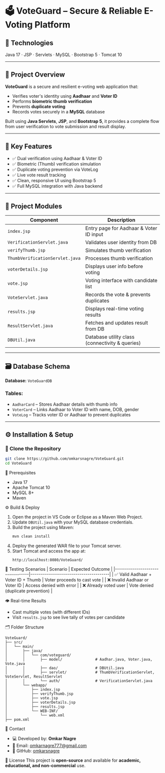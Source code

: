 # 🗳️ VoteGuard – Secure & Reliable E-Voting Platform

## 📌 Technologies
Java 17 · JSP · Servlets · MySQL · Bootstrap 5 · Tomcat 10

---

## 🚀 Project Overview

**VoteGuard** is a secure and resilient e-voting web application that:

- Verifies voter's identity using **Aadhaar** and **Voter ID**
- Performs **biometric thumb verification**
- Prevents **duplicate voting**
- Records votes securely in a **MySQL** database

Built using **Java Servlets**, **JSP**, and **Bootstrap 5**, it provides a complete flow from user verification to vote submission and result display.

---

## 🔐 Key Features

- ✅ Dual verification using Aadhaar & Voter ID  
- ✅ Biometric (Thumb) verification simulation  
- ✅ Duplicate voting prevention via VoteLog  
- ✅ Live vote result tracking  
- ✅ Clean, responsive UI using Bootstrap 5  
- ✅ Full MySQL integration with Java backend  

---

## 🧩 Project Modules

| Component                     | Description                                      |
|------------------------------|--------------------------------------------------|
| `index.jsp`                  | Entry page for Aadhaar & Voter ID input         |
| `VerificationServlet.java`   | Validates user identity from DB                 |
| `verifyThumb.jsp`            | Simulates thumb verification                    |
| `ThumbVerificationServlet.java` | Processes thumb verification                  |
| `voterDetails.jsp`           | Displays user info before voting                |
| `vote.jsp`                   | Voting interface with candidate list            |
| `VoteServlet.java`           | Records the vote & prevents duplicates          |
| `results.jsp`                | Displays real-time voting results               |
| `ResultServlet.java`         | Fetches and updates result from DB              |
| `DBUtil.java`                | Database utility class (connectivity & queries) |

---

## 🗃️ Database Schema

**Database:** `VoteGuardDB`

### Tables:
- `AadharCard` – Stores Aadhaar details with thumb info  
- `VoterCard` – Links Aadhaar to Voter ID with name, DOB, gender  
- `VoteLog` – Tracks voter ID or Aadhaar to prevent duplicates  

---

## ⚙️ Installation & Setup

### 🔧 Clone the Repository

```bash
git clone https://github.com/omkarsnagre/VoteGuard.git
cd VoteGuard
```
🧱 Prerequisites
- Java 17
- Apache Tomcat 10
- MySQL 8+
- Maven

⚙️ Build & Deploy
1. Open the project in VS Code or Eclipse as a Maven Web Project.
2. Update `DBUtil.java` with your MySQL database credentials.
3. Build the project using Maven:
   ```bash
   mvn clean install
   ```
4. Deploy the generated WAR file to your Tomcat server.
5. Start Tomcat and access the app at:
   ```
   http://localhost:8080/VoteGuard/
   ```

🧪 Testing Scenarios
| Scenario                          | Expected Outcome                      |
|----------------------------------|----------------------------------------|
| ✅ Valid Aadhaar + Voter ID + Thumb | Voter proceeds to cast vote           |
| ❌ Invalid Aadhaar or Voter ID     | Access denied with error              |
| ❌ Already voted user              | Vote denied (duplicate prevention)    |

👁️ Real-time Results
- Cast multiple votes (with different IDs)
- Visit `results.jsp` to see live tally of votes per candidate

🗂️ Folder Structure
```
VoteGuard/
├── src/
│   └── main/
│       ├── java/
│       │   └── com/voteguard/
│       │       ├── model/               # Aadhar.java, Voter.java, Vote.java
│       │       ├── dao/                 # DBUtil.java
│       │       ├── servlet/             # ThumbVerificationServlet, VoteServlet, ResultServlet
│       │       └── auth/                # VerificationServlet.java
│       └── webapp/
│           ├── index.jsp
│           ├── verifyThumb.jsp
│           ├── vote.jsp
│           ├── voterDetails.jsp
│           ├── results.jsp
│           └── WEB-INF/
│               └── web.xml
├── pom.xml
```

📩 Contact
- 💻 Developed by: **Omkar Nagre**
- 📧 Email: omkarnagre777@gmail.com
- 🔗 GitHub: [omkarsnagre](https://github.com/omkarsnagre)

📜 License
This project is **open-source** and available for **academic, educational, and non-commercial** use.

